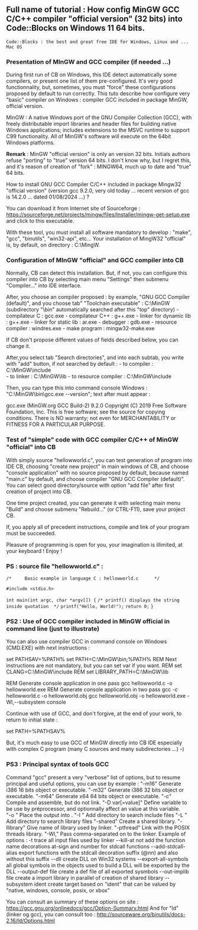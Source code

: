 	 
## Full name of tutorial : How config MinGW GCC C/C++ compiler "official version" (32 bits) into Code::Blocks on Windows 11 64 bits.

	Code::Blocks : the best and great free IDE for Windows, Linux and ... Mac OS
### Presentation of MInGW and GCC compiler (if needed ...)

During first run of CB on Windows, this IDE detect automatically some compilers, or present one list of them pre-configured.
It's very good functionnality, but, sometimes, you must "force" these configurations proposed by default to run correctly.
This tuto describe how configure very "basic" compiler on Windows : compiler GCC included in package MinGW, official version.

MinGW : A native Windows port of the GNU Compiler Collection (GCC), with freely distributable import libraries and header 
files for building native Windows applications; includes extensions to the MSVC runtime to support C99 functionality. 
All of MinGW's software will execute on the 64bit Windows platforms.

**Remark** : MinGW "official version" is only an version 32 bits. Initials authors refuse "porting" to "true" version 64 bits.
 I don't know why, but I regret this, and it's reason of creation of "fork" : MINGW64, much up to date and "true" 64 bits.
	 
How to install GNU GCC Compiler C/C++ included in package Mingw32 "official version" (version gcc 9.2.0, very old today ... recent version of gcc is 14.2.0 ...  dated 01/08/2024 ...) ?

You can download it from Internet site of Sourceforge :
	https://sourceforge.net/projects/mingw/files/Installer/mingw-get-setup.exe
and click to this executable.

With these tool, you must install all software mandatory to develop : "make", "gcc", "binutils", "win32-api", etc...
Your installation of MingW32 "official" is, by default, on directory : C:\MingW. 
### Configuration of MInGW "official" and GCC compiler into CB

Normally, CB can detect this installation.
But, if not, you can configure this compiler into CB by selecting main menu "Settings" then submenu "Compiler..." into IDE interface.
	
After, you choose an compiler proposed : by example, "GNU GCC Compiler (default)", and you choose tab" "Toolchain executable" : 
	C:\MinGW 								(subdirectory "\bin" automatically searched after this "top" directory)
	- compilateur C : 			    gcc.exe
	- compilateur C++ : 			g++.exe	
	- linker for dynamic lib : 	g++.exe
	- linker for static lib : 	    ar.exe
	- debugger :					    gdb.exe
	- resource compiler :			windres.exe
	- make program : 				mingw32-make.exe

If CB don't propose different values of fields described below, you can change it.

After,you select tab "Search directories", and into each subtab, you write with "add" button, if not searched by default :
	- to compiler : 			        C:\MinGW\include	
	- to linker : 			            C:\MinGW\lib
	- to resource compiler : 	C:\MinGW\include

Then, you can type this into command console Windows : "C:\MinGW\bin\gcc.exe --version"; text after must appear :

gcc.exe (MinGW.org GCC Build-2) 9.2.0
Copyright (C) 2019 Free Software Foundation, Inc.
This is free software; see the source for copying conditions.  There is NO
warranty; not even for MERCHANTABILITY or FITNESS FOR A PARTICULAR PURPOSE.
### Test of "simple" code with GCC compiler C/C++ of MinGW "official" into CB

With simply source "hellowworld.c", you can test generation of program into IDE CB, choosing "create new project" in main windows of CB, and choose "console application" with no source proposed by default, because named "main.c" by default, and choose compiler "GNU GCC Compiler (default)".
You can select good directory/source with option "add file" after first creation of project into CB. 

One time project created, you can generate it with selecting main menu "Build" and choose submenu "Rebuild..." (or CTRL-F11), save your project CB.

If, you apply all of precedent instructions, compile and link of your program must be succeeded. 

Pleasure of programming is open for you, your imagination is illimited, at your keyboard ! Enjoy !

### PS : source file "hellowworld.c" :

`/*     Basic example in language C : hellowworld.c      */`

`#include <stdio.h>`

`int main(int argc, char *argv[]) {`
`/* printf() displays the string inside quotation  */`
   `printf("Hello, World!");`
   `return 0;`
`}`

### PS2 : Use of GCC compiler included in MinGW official in command line (just to illustrate)

You can also use compiler GCC in command console on Windows (CMD.EXE) with next instructions :

set PATHSAV=%PATH%
set PATH=C:\MinGW\bin;%PATH%
REM 	Next instructions are not mandatory, but you can set var if you want.
REM  set CLANG=C:\MinGW\include
REM  set LIBRARY_PATH=C:\MinGW\lib

REM     Generate console application in one pass
gcc hellowworld.c -o hellowworld.exe
REM     Generate console application in two pass
gcc -c hellowworld.c -o hellowworld.obj
gcc hellowworld.obj -o hellowworld.exe -Wl,--subsystem console

Continue with use of GCC, and don't forgive, at the end of your work, to return to initial state :

set PATH=%PATHSAV%

But, it's much easy to use GCC of MinGW directly into CB IDE especially with complex C program (many C sources
and many subdirectories ...)    -)

### PS3 : Principal syntax of tools GCC

Command "gcc" present a very "verbose" list of options, but to resume principal and useful options, you can use 
by example :
	"-m16" 				Generate i386 16 bits object or executable.
	"-m32" 				Generate i386 32 bits object or executable.
	"-m64" 				Generate x64 64 bits object or executable.
	"-c"                Compile and assemble, but do not link.
	"-D var[=value]"	Define variable to be use by préprocessor, and optionnally affect an value at this variable.	
	"-o <file>"         Place the output into <file>.
	"-I <directory>"	Add directory to search include files
	"-L <directory>"	Add directory to search library files
	"-shared"           Create a shared library.
	"-llibrary"			Give name of library used by linker.
	"-pthread"			Link with the POSIX threads library.
	"-Wl,<options>"     Pass comma-separated <options> on to the linker. Example of options :
							-t 					trace all input files used by linker
							--kill-at			not add the function name decorations at-sign and number for stdcall functions
							--add-stdcall-alias	export functions with the stdcall decoration suffix (@nn) and also without this suffix
							--dll				create DLL on Win32 systems
							--export-all-symbols all global symbols in the objects used to build a DLL will be exported by the DLL
							--output-def file	create a def file of all exported sysmbols
							--out-implib file	create a import library in parallel of creation of shared library
							--subsystem ident 	create target based on "ident" that can be valued by "native, windows, console, posix, or xbox"
							
You can consult an summary of these options on site : https://gcc.gnu.org/onlinedocs/gcc/Option-Summary.html
And for "ld" (linker og gcc), you can consult too : http://sourceware.org/binutils/docs-2.16/ld/Options.html
